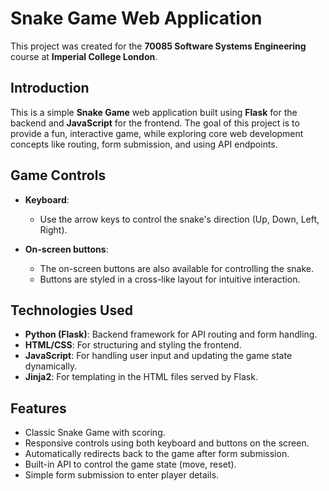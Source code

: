 # Snake Game Web Application

This project was created for the **70085 Software Systems Engineering** course at **Imperial College London**.

## Introduction

This is a simple **Snake Game** web application built using **Flask** for the backend and **JavaScript** for the frontend. The goal of this project is to provide a fun, interactive game, while exploring core web development concepts like routing, form submission, and using API endpoints.

## Game Controls

- **Keyboard**:
    - Use the arrow keys to control the snake's direction (Up, Down, Left, Right).
  
- **On-screen buttons**:
    - The on-screen buttons are also available for controlling the snake.
    - Buttons are styled in a cross-like layout for intuitive interaction.

## Technologies Used

- **Python (Flask)**: Backend framework for API routing and form handling.
- **HTML/CSS**: For structuring and styling the frontend.
- **JavaScript**: For handling user input and updating the game state dynamically.
- **Jinja2**: For templating in the HTML files served by Flask.

## Features

- Classic Snake Game with scoring.
- Responsive controls using both keyboard and buttons on the screen.
- Automatically redirects back to the game after form submission.
- Built-in API to control the game state (move, reset).
- Simple form submission to enter player details.

